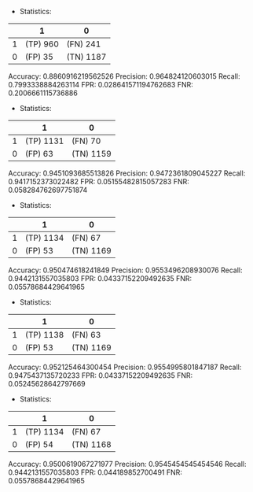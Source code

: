 * Statistics: 

|          |    1     |    0     |
|----------|----------|----------|
|    1     | (TP) 960 | (FN) 241 |
|    0     | (FP) 35  |(TN) 1187 |
Accuracy: 0.8860916219562526
Precision: 0.964824120603015
Recall: 0.7993338884263114
FPR: 0.028641571194762683
FNR: 0.2006661115736886
* Statistics: 

|          |    1     |    0     |
|----------|----------|----------|
|    1     |(TP) 1131 | (FN) 70  |
|    0     | (FP) 63  |(TN) 1159 |
Accuracy: 0.9451093685513826
Precision: 0.9472361809045227
Recall: 0.9417152373022482
FPR: 0.05155482815057283
FNR: 0.058284762697751874
* Statistics: 

|          |    1     |    0     |
|----------|----------|----------|
|    1     |(TP) 1134 | (FN) 67  |
|    0     | (FP) 53  |(TN) 1169 |
Accuracy: 0.950474618241849
Precision: 0.9553496208930076
Recall: 0.9442131557035803
FPR: 0.04337152209492635
FNR: 0.05578684429641965
* Statistics: 

|          |    1     |    0     |
|----------|----------|----------|
|    1     |(TP) 1138 | (FN) 63  |
|    0     | (FP) 53  |(TN) 1169 |
Accuracy: 0.952125464300454
Precision: 0.9554995801847187
Recall: 0.9475437135720233
FPR: 0.04337152209492635
FNR: 0.05245628642797669
* Statistics: 

|          |    1     |    0     |
|----------|----------|----------|
|    1     |(TP) 1134 | (FN) 67  |
|    0     | (FP) 54  |(TN) 1168 |
Accuracy: 0.9500619067271977
Precision: 0.9545454545454546
Recall: 0.9442131557035803
FPR: 0.044189852700491
FNR: 0.05578684429641965